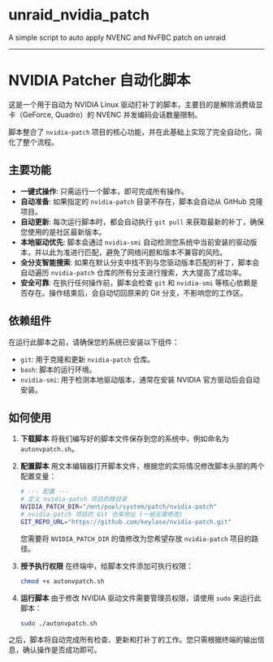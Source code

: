 # unraid_nvidia_patch
A simple script to auto apply NVENC and NvFBC patch on unraid

-----

# NVIDIA Patcher 自动化脚本

这是一个用于自动为 NVIDIA Linux 驱动打补丁的脚本，主要目的是解除消费级显卡（GeForce, Quadro）的 NVENC 并发编码会话数量限制。

脚本整合了 `nvidia-patch` 项目的核心功能，并在此基础上实现了完全自动化，简化了整个流程。

## 主要功能

  * **一键式操作**: 只需运行一个脚本，即可完成所有操作。
  * **自动准备**: 如果指定的 `nvidia-patch` 目录不存在，脚本会自动从 GitHub 克隆项目。
  * **自动更新**: 每次运行脚本时，都会自动执行 `git pull` 来获取最新的补丁，确保您使用的是社区最新版本。
  * **本地驱动优先**: 脚本会通过 `nvidia-smi` 自动检测您系统中当前安装的驱动版本，并以此为准进行匹配，避免了网络问题和版本不兼容的风险。
  * **全分支智能搜索**: 如果在默认分支中找不到与您驱动版本匹配的补丁，脚本会自动遍历 `nvidia-patch` 仓库的所有分支进行搜索，大大提高了成功率。
  * **安全可靠**: 在执行任何操作前，脚本会检查 `git` 和 `nvidia-smi` 等核心依赖是否存在。操作结束后，会自动切回原来的 Git 分支，不影响您的工作区。

## 依赖组件

在运行此脚本之前，请确保您的系统已安装以下组件：

  * `git`: 用于克隆和更新 `nvidia-patch` 仓库。
  * `bash`: 脚本的运行环境。
  * `nvidia-smi`: 用于检测本地驱动版本，通常在安装 NVIDIA 官方驱动后会自动安装。

## 如何使用

1.  **下载脚本**
    将我们编写好的脚本文件保存到您的系统中，例如命名为 `autonvpatch.sh`。

2.  **配置脚本**
    用文本编辑器打开脚本文件，根据您的实际情况修改脚本头部的两个配置变量：

    ```bash
    # --- 配置 ---
    # 定义 nvidia-patch 项目的根目录
    NVIDIA_PATCH_DIR="/mnt/pool/system/patch/nvidia-patch"
    # nvidia-patch 项目的 Git 仓库地址 (一般无需修改)
    GIT_REPO_URL="https://github.com/keylase/nvidia-patch.git"
    ```

    您需要将 `NVIDIA_PATCH_DIR` 的值修改为您希望存放 `nvidia-patch` 项目的路径。

3.  **授予执行权限**
    在终端中，给脚本文件添加可执行权限：

    ```bash
    chmod +x autonvpatch.sh
    ```

4.  **运行脚本**
    由于修改 NVIDIA 驱动文件需要管理员权限，请使用 `sudo` 来运行此脚本：

    ```bash
    sudo ./autonvpatch.sh
    ```

之后，脚本将自动完成所有检查、更新和打补丁的工作。您只需根据终端的输出信息，确认操作是否成功即可。
